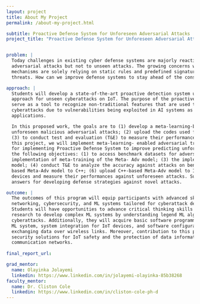 ```yaml
---
layout: project
title: About My Project
permalink: /about-my-project.html

subtitle: Proactive Defense System for Unforeseen Adversarial Attacks
project_title: "Proactive Defense System for Unforeseen Adversarial Attacks"


problem: |
  Today challenges in existing cyber defense systems are majorly reactive against known
  adversarial attacks but not to unseen attacks. The growing concerns with current defense
  mechanisms are solely relying on static rules and predefined signatures to protect against
  threats. How can we improve defense systems to stay ahead of the constantly evolving threats?

approach: |
  Students will develop a state-of-the-art proactive detection system using a meta-learning
  approach for unseen cyberattacks on IoT. The purpose of the proactive detection system is to
  serve as a tool to recognize non-traditional features that are used to launch malicious
  cyberattacks due to vulnerabilities being exploited in AI systems as a solution in cybersecurity
  applications.

  In this proposed work, the goals are to (1) develop a meta-learning-based proactive defense system to defend against 
  unforeseen malicious adversarial attacks; (2) upload the codes used for proactive defense system to IoT devices, and
  (3) to conduct test and evaluation (T&E) to measure their performances against unforeseen attacks in real-time. In   
  this project, we will implement meta-learning- enabled adversarial training (Meta-Adv) model, which is the framework
  for implementing Proactive Defense System to improve predicting unforeseencyberattacks. The goals can be achieved by 
  the following objectives: (1) to access benchmark datasets for adversarial training and testing; (2) the 
  implementation of meta-training of the Meta- Adv model; (3) the implementation of meta-testing of the Meta-Adv 
  model; (4) conduct T&E to analyze the accuracy against attacks on benchmark datasets; (5) to convert the Python-
  based Meta-Adv model to C++; (6) upload C++-based Meta-Adv model to IoT devices; and (7) to execute T&E plan on IoT 
  devices and measure their performances against unforeseen attacks. Successful completion will lead to potential 
  answers for developing defense strategies against novel attacks.

outcome: |
  The outcomes of this program will equip participants with advanced skills in communication
  networking, cybersecurity, and ML systems tailored for cyberattack detection on IoT devices.
  Students will have opportunities to advance critical thinking skills in conducting basic
  research to develop complex ML systems by understanding legend ML algorithms for detecting
  cyberattacks. Additionally, they will acquire basic software programming skills in developing a
  ML system, system integration for IoT devices, and software configuration for networking by
  exchanging data over wireless links. Moreover, contribution to this project complements
  security solutions for IoT safety and the protection of data information across data links in
  communication networks.
  
final_report_url: 

grad_mentor:
  name: Olayinka Jolayemi
  linkedin: https://www.linkedin.com/in/jolayemi-olayinka-85b38268
faculty_mentor:
  name: Dr. Cliston Cole
  linkedin: https://www.linkedin.com/in/cliston-cole-ph-d
---
```

